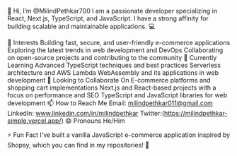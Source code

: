 👋 Hi, I’m @MilindPethkar700
I am a passionate developer specializing in React, Next.js, TypeScript, and JavaScript. I have a strong affinity for building scalable and maintainable applications. 💻

👀 Interests
Building fast, secure, and user-friendly e-commerce applications
Exploring the latest trends in web development and DevOps
Collaborating on open-source projects and contributing to the community
🌱 Currently Learning
Advanced TypeScript techniques and best practices
Serverless architecture and AWS Lambda
WebAssembly and its applications in web development
💞️ Looking to Collaborate On
E-commerce platforms and shopping cart implementations
Next.js and React-based projects with a focus on performance and SEO
TypeScript and JavaScript libraries for web development
📫 How to Reach Me
Email: milindpethkar011@gmail.com
LinkedIn: www.linkedin.com/in/milindpethkar
Twitter:(https://milindpethkar-simple.vercel.app/)
😄 Pronouns
He/Him

⚡ Fun Fact
I’ve built a vanilla JavaScript e-commerce application inspired by Shopsy, which you can find in my repositories! 🚀
